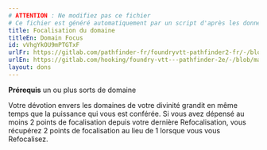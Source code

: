 ```yaml
---
# ATTENTION : Ne modifiez pas ce fichier
# Ce fichier est généré automatiquement par un script d'après les données du module Foundry VTT officiel et de sa traduction
title: Focalisation du domaine
titleEn: Domain Focus
id: vVhgYkOU9mPTGTxF
urlFr: https://gitlab.com/pathfinder-fr/foundryvtt-pathfinder2-fr/-/blob/master/data/feats/vVhgYkOU9mPTGTxF.htm
urlEn: https://gitlab.com/hooking/foundry-vtt---pathfinder-2e/-/blob/master/packs/data/feats.db/domain-focus.json
layout: dons
---
```

**Prérequis** un ou plus sorts de domaine

Votre dévotion envers les domaines de votre divinité grandit en même temps que la puissance qui vous est conférée. Si vous avez dépensé au moins 2 points de focalisation depuis votre dernière Refocalisation, vous récupérez 2 points de focalisation au lieu de 1 lorsque vous vous Refocalisez.
